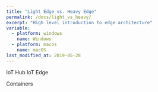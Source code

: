 ```yaml
---
title: "Light Edge vs. Heavy Edge"
permalink: /docs/light_vs_heavy/
excerpt: "High level introduction to edge architecture"
variable:
  - platform: windows
    name: Windows
  - platform: macos
    name: macOS
last_modified_at: 2019-05-28
---
```



IoT Hub IoT Edge

Containers

